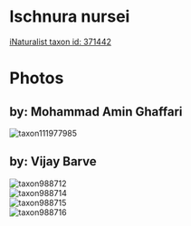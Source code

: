 
Ischnura nursei
===============
  
[iNaturalist taxon id: 371442](https://www.inaturalist.org/taxa/371442)
# Photos

## by: Mohammad Amin Ghaffari
  
![taxon111977985](https://inaturalist-open-data.s3.amazonaws.com/photos/119995543/medium.jpeg)
## by: Vijay Barve
  
![taxon988712](https://inaturalist-open-data.s3.amazonaws.com/photos/1077836/medium.JPG)  
![taxon988714](https://inaturalist-open-data.s3.amazonaws.com/photos/1077838/medium.JPG)  
![taxon988715](https://inaturalist-open-data.s3.amazonaws.com/photos/1077839/medium.JPG)  
![taxon988716](https://inaturalist-open-data.s3.amazonaws.com/photos/1077840/medium.JPG)